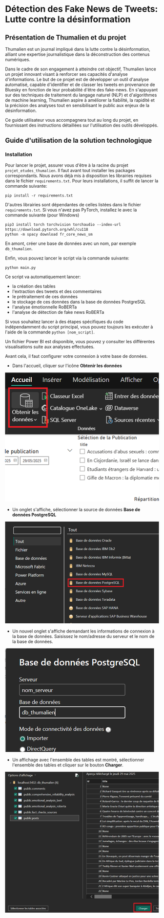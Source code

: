 # **Détection des Fake News de Tweets: Lutte contre la désinformation**

## **Présentation de Thumalien et du projet**

Thumalien est un journal impliqué dans la lutte contre la désinformation, alliant une expertise journalistique dans la déconstruction des contenus numériques.

Dans le cadre de son engagement à atteindre cet objectif, Thumalien lance un projet innovant visant à renforcer ses capacités d'analyse d'informations. Le but de ce projet est de développer un outil d'analyse automatisé, capable d'identifier et de classer les tweets en provenance de Bluesky en fonction de leur probabilité d'être des fake-news. En s'appuyant sur des techniques de traitement du langage naturel (NLP) et d'algorithmes de machine learning, Thumalien aspire à améliorer la fiabilité, la rapidité et la précision des analyses tout en sensibilisant le public aux enjeux de la désinformation.

Ce guide utilisateur vous accompagnera tout au long du projet, en fournissant des instructions détaillées sur l'utilisation des outils développés.

## Guide d'utilisation de la solution technologique

### Installation

Pour lancer le projet, assurer vous d'être à la racine du projet `projet_etudes_thumalien`. Il faut avant tout installer les packages correspondants. Nous avons déjà mis à disposition les librairies requises dans le fichier `requirements.txt`. Pour leurs installations, il suffit de lancer la commande suivante:

```
pip install -r requirements.txt
```

D'autres librairies sont dépendantes de celles listées dans le fichier `requirements.txt`. Si vous n'avez pas PyTorch, installez le avec la commande suivante (pour Windows)

```
pip3 install torch torchvision torchaudio --index-url https://download.pytorch.org/whl/cu118
python -m spacy download fr_core_news_sm
```

En amont, créer une base de données avec un nom, par exemple `db_thumalien`.

Enfin, vous pouvez lancer le script via la commande suivante:

```
python main.py
```

Ce script va automatiquement lancer:
- la création des tables
- l'extraction des tweets et des commentaires
- le prétraitement de ces données
- le stockage de ces données dans la base de données PostgreSQL
- l'analyse émotionnelle RoBERTa
- l'analyse de détection de fake news RoBERTa

Si vous souhaitez lancer à des étapes spécifiques du code indépendamment du script principal, vous pouvez toujours les exécuter à l'aide de la commande `python [nom_script]`.

Un fichier Power BI est disponible, vous pouvez y consulter les différentes visualisations suite aux analyses effectuées.

Avant cela, il faut configurer votre connexion à votre base de données.

- Dans l'accueil, cliquer sur l'icône **Obtenir les données**

![Bouton Obtenir les données](image1.png)

- Un onglet s'affiche, sélectionner la source de données **Base de données PostgreSQL**

![Base de données PostgreSQL](image2.png)

- Un nouvel onglet s'affiche demandant les informations de connexion à la base de données. Saisissez le nom/adresse du serveur et le nom de la base de données.

![Informations de connexion à la base de données](image3.png)

- Un affichage avec l'ensemble des tables est montré, sélectionner l'ensemble des tables et cliquer sur le bouton **Charger**.

![Chargement des données](image4.png)